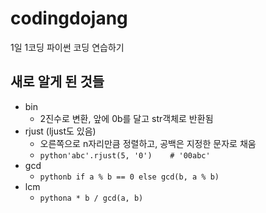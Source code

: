# codingdojang
1일 1코딩 파이썬 코딩 연습하기

## 새로 알게 된 것들
* bin
  * 2진수로 변환, 앞에 0b를 달고 str객체로 반환됨
* rjust (ljust도 있음)
  * 오른쪽으로 n자리만큼 정렬하고, 공백은 지정한 문자로 채움
  * ```python'abc'.rjust(5, '0')    # '00abc'```
* gcd
  * ```pythonb if a % b == 0 else gcd(b, a % b)```
* lcm
  * ```pythona * b / gcd(a, b)```
